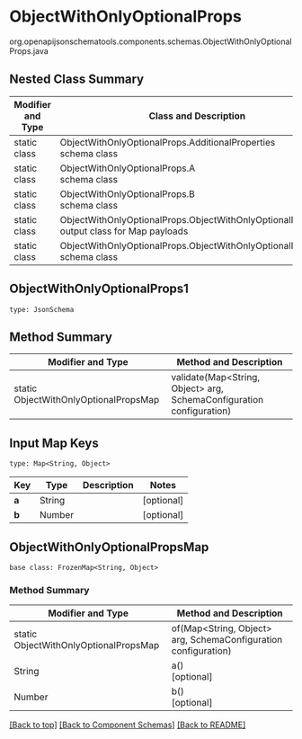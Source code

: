 # ObjectWithOnlyOptionalProps
org.openapijsonschematools.components.schemas.ObjectWithOnlyOptionalProps.java

## Nested Class Summary
| Modifier and Type | Class and Description |
| ----------------- | ---------------------- |
| static class | ObjectWithOnlyOptionalProps.AdditionalProperties<br> schema class |
| static class | ObjectWithOnlyOptionalProps.A<br> schema class |
| static class | ObjectWithOnlyOptionalProps.B<br> schema class |
| static class | ObjectWithOnlyOptionalProps.ObjectWithOnlyOptionalPropsMap<br> output class for Map payloads |
| static class | ObjectWithOnlyOptionalProps.ObjectWithOnlyOptionalProps1<br> schema class |

## ObjectWithOnlyOptionalProps1
```
type: JsonSchema
```

## Method Summary
| Modifier and Type | Method and Description |
| ----------------- | ---------------------- |
| static ObjectWithOnlyOptionalPropsMap | validate(Map<String, Object> arg, SchemaConfiguration configuration) |

## Input Map Keys
```
type: Map<String, Object>
```
Key | Type |  Description | Notes
------------ | ------------- | ------------- | -------------
**a** | String |  | [optional]
**b** | Number |  | [optional]

## ObjectWithOnlyOptionalPropsMap
```
base class: FrozenMap<String, Object>
```

### Method Summary
| Modifier and Type | Method and Description |
| ----------------- | ---------------------- |
| static ObjectWithOnlyOptionalPropsMap | of(Map<String, Object> arg, SchemaConfiguration configuration) |
| String | a()<br>[optional] |
| Number | b()<br>[optional] |

[[Back to top]](#top) [[Back to Component Schemas]](../../../README.md#Component-Schemas) [[Back to README]](../../../README.md)
